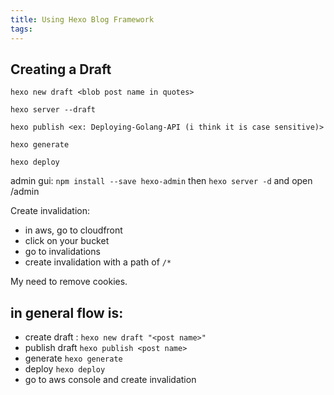 ```yaml
---
title: Using Hexo Blog Framework
tags:
---
```


## Creating a Draft
```
hexo new draft <blob post name in quotes>
```

```
hexo server --draft
```

```
hexo publish <ex: Deploying-Golang-API (i think it is case sensitive)>
```

`hexo generate`

```
hexo deploy
```
admin gui: 
`npm install --save hexo-admin`
then `hexo server -d` and open /admin

Create invalidation:
- in aws, go to cloudfront
- click on your bucket
- go to invalidations
- create invalidation with a path of `/*`

My need to remove cookies.

## in general flow is:
- create draft : `hexo new draft "<post name>"`
- publish draft `hexo publish <post name>`
- generate `hexo generate`
- deploy `hexo deploy`
- go to aws console and create invalidation